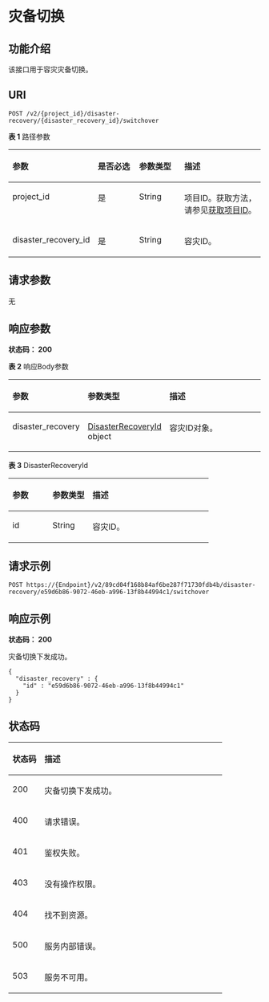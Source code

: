 # 灾备切换<a name="ZH-CN_TOPIC_0000001398610770"></a>

## 功能介绍<a name="section14831927135219"></a>

该接口用于容灾灾备切换。

## URI<a name="section188351427105211"></a>

```
POST /v2/{project_id}/disaster-recovery/{disaster_recovery_id}/switchover
```

**表 1**  路径参数

<a name="table18843172775214"></a>
<table><thead align="left"><tr id="row38402270523"><th class="cellrowborder" valign="top" width="20%" id="mcps1.2.5.1.1"><p id="p11845132785215"><a name="p11845132785215"></a><a name="p11845132785215"></a>参数</p>
</th>
<th class="cellrowborder" valign="top" width="20%" id="mcps1.2.5.1.2"><p id="p4848112716522"><a name="p4848112716522"></a><a name="p4848112716522"></a>是否必选</p>
</th>
<th class="cellrowborder" valign="top" width="20%" id="mcps1.2.5.1.3"><p id="p885017271522"><a name="p885017271522"></a><a name="p885017271522"></a>参数类型</p>
</th>
<th class="cellrowborder" valign="top" width="40%" id="mcps1.2.5.1.4"><p id="p138521427155211"><a name="p138521427155211"></a><a name="p138521427155211"></a>描述</p>
</th>
</tr>
</thead>
<tbody><tr id="row884092795216"><td class="cellrowborder" valign="top" width="20%" headers="mcps1.2.5.1.1 "><p id="p138542027195215"><a name="p138542027195215"></a><a name="p138542027195215"></a>project_id</p>
</td>
<td class="cellrowborder" valign="top" width="20%" headers="mcps1.2.5.1.2 "><p id="p12856182714527"><a name="p12856182714527"></a><a name="p12856182714527"></a>是</p>
</td>
<td class="cellrowborder" valign="top" width="20%" headers="mcps1.2.5.1.3 "><p id="p285992775210"><a name="p285992775210"></a><a name="p285992775210"></a>String</p>
</td>
<td class="cellrowborder" valign="top" width="40%" headers="mcps1.2.5.1.4 "><p id="p138614273527"><a name="p138614273527"></a><a name="p138614273527"></a>项目ID。获取方法，请参见<a href="获取项目ID.md">获取项目ID</a>。</p>
</td>
</tr>
<tr id="row19840112720528"><td class="cellrowborder" valign="top" width="20%" headers="mcps1.2.5.1.1 "><p id="p1586416278529"><a name="p1586416278529"></a><a name="p1586416278529"></a>disaster_recovery_id</p>
</td>
<td class="cellrowborder" valign="top" width="20%" headers="mcps1.2.5.1.2 "><p id="p178662279527"><a name="p178662279527"></a><a name="p178662279527"></a>是</p>
</td>
<td class="cellrowborder" valign="top" width="20%" headers="mcps1.2.5.1.3 "><p id="p11868527135214"><a name="p11868527135214"></a><a name="p11868527135214"></a>String</p>
</td>
<td class="cellrowborder" valign="top" width="40%" headers="mcps1.2.5.1.4 "><p id="p187013278524"><a name="p187013278524"></a><a name="p187013278524"></a>容灾ID。</p>
</td>
</tr>
</tbody>
</table>

## 请求参数<a name="section787212274520"></a>

无

## 响应参数<a name="section78765275527"></a>

**状态码： 200**

**表 2**  响应Body参数

<a name="zh-cn_topic_0000001398128398_response_DisasterRecoveryResp"></a>
<table><thead align="left"><tr id="row158811527145213"><th class="cellrowborder" valign="top" width="20%" id="mcps1.2.4.1.1"><p id="p7885192765211"><a name="p7885192765211"></a><a name="p7885192765211"></a>参数</p>
</th>
<th class="cellrowborder" valign="top" width="20%" id="mcps1.2.4.1.2"><p id="p2887202745219"><a name="p2887202745219"></a><a name="p2887202745219"></a>参数类型</p>
</th>
<th class="cellrowborder" valign="top" width="60%" id="mcps1.2.4.1.3"><p id="p18901527195215"><a name="p18901527195215"></a><a name="p18901527195215"></a>描述</p>
</th>
</tr>
</thead>
<tbody><tr id="row17882142745213"><td class="cellrowborder" valign="top" width="20%" headers="mcps1.2.4.1.1 "><p id="p158921127155210"><a name="p158921127155210"></a><a name="p158921127155210"></a>disaster_recovery</p>
</td>
<td class="cellrowborder" valign="top" width="20%" headers="mcps1.2.4.1.2 "><p id="p158951127165214"><a name="p158951127165214"></a><a name="p158951127165214"></a><a href="#zh-cn_topic_0000001398128398_response_DisasterRecoveryId">DisasterRecoveryId</a> object</p>
</td>
<td class="cellrowborder" valign="top" width="60%" headers="mcps1.2.4.1.3 "><p id="p5898102710525"><a name="p5898102710525"></a><a name="p5898102710525"></a>容灾ID对象。</p>
</td>
</tr>
</tbody>
</table>

**表 3**  DisasterRecoveryId

<a name="zh-cn_topic_0000001398128398_response_DisasterRecoveryId"></a>
<table><thead align="left"><tr id="row19001627185213"><th class="cellrowborder" valign="top" width="20%" id="mcps1.2.4.1.1"><p id="p1590462718527"><a name="p1590462718527"></a><a name="p1590462718527"></a>参数</p>
</th>
<th class="cellrowborder" valign="top" width="20%" id="mcps1.2.4.1.2"><p id="p8906122775214"><a name="p8906122775214"></a><a name="p8906122775214"></a>参数类型</p>
</th>
<th class="cellrowborder" valign="top" width="60%" id="mcps1.2.4.1.3"><p id="p1390910279526"><a name="p1390910279526"></a><a name="p1390910279526"></a>描述</p>
</th>
</tr>
</thead>
<tbody><tr id="row890113271520"><td class="cellrowborder" valign="top" width="20%" headers="mcps1.2.4.1.1 "><p id="p1891112735216"><a name="p1891112735216"></a><a name="p1891112735216"></a>id</p>
</td>
<td class="cellrowborder" valign="top" width="20%" headers="mcps1.2.4.1.2 "><p id="p1291692711528"><a name="p1291692711528"></a><a name="p1291692711528"></a>String</p>
</td>
<td class="cellrowborder" valign="top" width="60%" headers="mcps1.2.4.1.3 "><p id="p29181527195217"><a name="p29181527195217"></a><a name="p29181527195217"></a>容灾ID。</p>
</td>
</tr>
</tbody>
</table>

## 请求示例<a name="section1792018271526"></a>

```
POST https://{Endpoint}/v2/89cd04f168b84af6be287f71730fdb4b/disaster-recovery/e59d6b86-9072-46eb-a996-13f8b44994c1/switchover
```

## 响应示例<a name="section0926152745210"></a>

**状态码： 200**

灾备切换下发成功。

```
{
  "disaster_recovery" : {
    "id" : "e59d6b86-9072-46eb-a996-13f8b44994c1"
  }
}
```

## 状态码<a name="section8940192765212"></a>

<a name="zh-cn_topic_0000001398128398_status_code"></a>
<table><thead align="left"><tr id="row594362715215"><th class="cellrowborder" valign="top" width="15%" id="mcps1.1.3.1.1"><p id="p0947327105216"><a name="p0947327105216"></a><a name="p0947327105216"></a>状态码</p>
</th>
<th class="cellrowborder" valign="top" width="85%" id="mcps1.1.3.1.2"><p id="p7949112714528"><a name="p7949112714528"></a><a name="p7949112714528"></a>描述</p>
</th>
</tr>
</thead>
<tbody><tr id="row1494442718524"><td class="cellrowborder" valign="top" width="15%" headers="mcps1.1.3.1.1 "><p id="p1995232717521"><a name="p1995232717521"></a><a name="p1995232717521"></a>200</p>
</td>
<td class="cellrowborder" valign="top" width="85%" headers="mcps1.1.3.1.2 "><p id="p39541927195219"><a name="p39541927195219"></a><a name="p39541927195219"></a>灾备切换下发成功。</p>
</td>
</tr>
<tr id="row199441327175214"><td class="cellrowborder" valign="top" width="15%" headers="mcps1.1.3.1.1 "><p id="p2095622785212"><a name="p2095622785212"></a><a name="p2095622785212"></a>400</p>
</td>
<td class="cellrowborder" valign="top" width="85%" headers="mcps1.1.3.1.2 "><p id="p1295922717526"><a name="p1295922717526"></a><a name="p1295922717526"></a>请求错误。</p>
</td>
</tr>
<tr id="row19944202715211"><td class="cellrowborder" valign="top" width="15%" headers="mcps1.1.3.1.1 "><p id="p796018274523"><a name="p796018274523"></a><a name="p796018274523"></a>401</p>
</td>
<td class="cellrowborder" valign="top" width="85%" headers="mcps1.1.3.1.2 "><p id="p1496316277523"><a name="p1496316277523"></a><a name="p1496316277523"></a>鉴权失败。</p>
</td>
</tr>
<tr id="row994418275528"><td class="cellrowborder" valign="top" width="15%" headers="mcps1.1.3.1.1 "><p id="p16964132716527"><a name="p16964132716527"></a><a name="p16964132716527"></a>403</p>
</td>
<td class="cellrowborder" valign="top" width="85%" headers="mcps1.1.3.1.2 "><p id="p1896610278524"><a name="p1896610278524"></a><a name="p1896610278524"></a>没有操作权限。</p>
</td>
</tr>
<tr id="row99442027115212"><td class="cellrowborder" valign="top" width="15%" headers="mcps1.1.3.1.1 "><p id="p1968182717521"><a name="p1968182717521"></a><a name="p1968182717521"></a>404</p>
</td>
<td class="cellrowborder" valign="top" width="85%" headers="mcps1.1.3.1.2 "><p id="p397118271522"><a name="p397118271522"></a><a name="p397118271522"></a>找不到资源。</p>
</td>
</tr>
<tr id="row6944727195219"><td class="cellrowborder" valign="top" width="15%" headers="mcps1.1.3.1.1 "><p id="p69741827185213"><a name="p69741827185213"></a><a name="p69741827185213"></a>500</p>
</td>
<td class="cellrowborder" valign="top" width="85%" headers="mcps1.1.3.1.2 "><p id="p16976327195217"><a name="p16976327195217"></a><a name="p16976327195217"></a>服务内部错误。</p>
</td>
</tr>
<tr id="row199454279523"><td class="cellrowborder" valign="top" width="15%" headers="mcps1.1.3.1.1 "><p id="p1497922795214"><a name="p1497922795214"></a><a name="p1497922795214"></a>503</p>
</td>
<td class="cellrowborder" valign="top" width="85%" headers="mcps1.1.3.1.2 "><p id="p159811927145212"><a name="p159811927145212"></a><a name="p159811927145212"></a>服务不可用。</p>
</td>
</tr>
</tbody>
</table>

